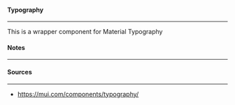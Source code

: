 #### Typography
---

This is a wrapper component for Material Typography

#### Notes
---


#### Sources
---
- https://mui.com/components/typography/
